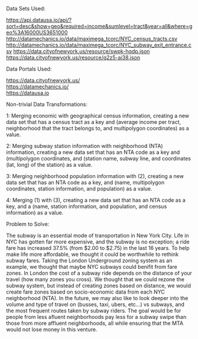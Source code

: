 Data Sets Used:

  https://api.datausa.io/api/?sort=desc&show=geo&required=income&sumlevel=tract&year=all&where=geo%3A16000US3651000
  http://datamechanics.io/data/maximega_tcorc/NYC_census_tracts.csv
  http://datamechanics.io/data/maximega_tcorc/NYC_subway_exit_entrance.csv
  https://data.cityofnewyork.us/resource/swpk-hqdp.json     
  https://data.cityofnewyork.us/resource/q2z5-ai38.json
  
Data Portals Used:

   https://data.cityofnewyork.us/       
   https://datamechanics.io/       
   https://datausa.io       
   
Non-trivial Data Transformations:

  1: Merging economic with geographical census information, creating a new data set that has a census tract as a key and (average income per tract, neighborhood that the tract belongs to, and multipolygon coordinates) as a value.
  
  2: Merging subway station information with neighborhood (NTA) information, creating a new data set that has an NTA code as a key and (multipolygon coordinates, and (station name, subway line, and coordinates (lat, long) of the station) as a value.
  
  3: Merging neighborhood population information with (2), creating a new data set that has an NTA code as a key, and (name, multipolygon coordinates, station information, and population) as a value.
 
  4: Merging (1) with (3), creating a new data set that has an NTA code as a key, and a (name, station information, and population, and census information) as a value.
  
Problem to Solve:
  
  The subway is an essential mode of transportation in New York City. Life in NYC has gotten far more expensive, and the subway is no exception; a ride fare has increased 37.5% (from $2.00 to $2.75) in the last 16 years. To help make life more affordable, we thought it could be worthwhile to rethink subway fares. Taking the London Underground zoning system as an example, we thought that maybe NYC subways could benifit from fare zones. In London the cost of a subway ride depends on the distance of your travel (how many zones you cross). We thought that we could rezone the subway system, but instead of creating zones based on distance, we would create fare zones based on socio-economic data from each NYC neighborhood (NTA). In the future, we may also like to look deeper into the volume and type of travel on (busses, taxi, ubers, etc...) vs subways, and the most frequent routes taken by subway riders. The goal would be for people from less afluent neighborhoods pay less for a subway swipe than those from more affluent neighborhoods, all while ensuring that the MTA would not lose money in this venture. 

